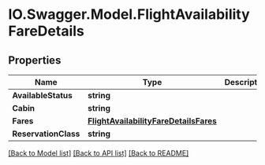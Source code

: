 # IO.Swagger.Model.FlightAvailabilityFareDetails
## Properties

Name | Type | Description | Notes
------------ | ------------- | ------------- | -------------
**AvailableStatus** | **string** |  | [optional] 
**Cabin** | **string** |  | [optional] 
**Fares** | [**FlightAvailabilityFareDetailsFares**](FlightAvailabilityFareDetailsFares.md) |  | [optional] 
**ReservationClass** | **string** |  | [optional] 

[[Back to Model list]](../README.md#documentation-for-models) [[Back to API list]](../README.md#documentation-for-api-endpoints) [[Back to README]](../README.md)

